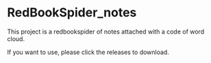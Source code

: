 # RedBookSpider_notes


This project is a redbookspider of notes attached with a code of word cloud.

If you want to use, please click the releases to download.
